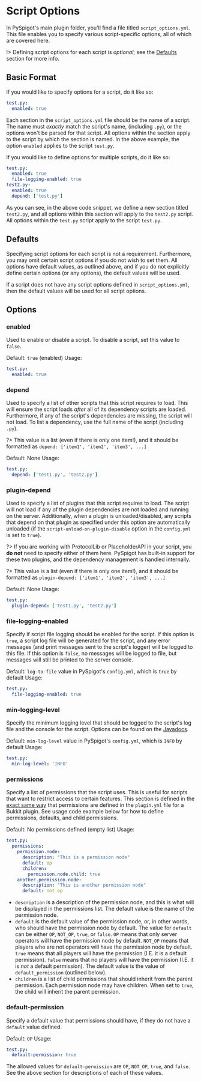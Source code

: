 # Script Options

In PySpigot's main plugin folder, you'll find a file titled `script_options.yml`. This file enables you to specify various script-specific options, all of which are covered here.

!> Defining script options for each script is *optional*; see the [Defaults](#defaults) section for more info.

## Basic Format

If you would like to specify options for a script, do it like so:

``` yaml
test.py:
  enabled: true
```

Each section in the `script_options.yml` file should be the name of a script. The name must *exactly* match the script's name, (including `.py`), or the options won't be parsed for that script. All options within the section apply to the script by which the section is named. In the above example, the option `enabled` applies to the script `test.py`.

If you would like to define options for multiple scripts, do it like so:

``` yaml
test.py:
  enabled: true
  file-logging-enabled: true
test2.py:
  enabled: true
  depend: ['test.py']
```

As you can see, in the above code snippet, we define a new section titled `test2.py`, and all options within this section will apply to the `test2.py` script. All options within the `test.py` script apply to the script `test.py`.

## Defaults

Specifying script options for each script is not a requirement. Furthermore, you may omit certain script options if you do not wish to set them. All options have default values, as outlined above, and if you do not explicitly define certain options (or any options), the default values will be used.

If a script does not have any script options defined in `script_options.yml`, then the default values will be used for all script options.

## Options

### enabled

Used to enable or disable a script. To disable a script, set this value to `false`.

Default: `true` (enabled)
Usage:
``` yaml
test.py:
  enabled: true
```

### depend

Used to specify a list of other scripts that this script requires to load. This will ensure the script loads *after* all of its dependency scripts are loaded. Furthermore, if any of the script's dependencies are missing, the script will not load. To list a dependency, use the full name of the script (including `.py`).

?> This value is a list (even if there is only one item!), and it should be formatted as `depend: ['item1', 'item2', 'item3', ...]`

Default: None
Usage:
``` yaml
test.py:
  depend: ['test1.py', 'test2.py']
```

### plugin-depend

Used to specify a list of plugins that this script requires to load. The script will not load if any of the plugin dependencies are not loaded and running on the server. Additionally, when a plugin is unloaded/disabled, any scripts that depend on that plugin as specified under this option are automatically unloaded (if the `script-unload-on-plugin-disable` option in the `config.yml` is set to `true`).

?> If you are working with ProtocolLib or PlaceholderAPI in your script, you **do not** need to specify either of them here. PySpigot has built-in support for these two plugins, and the dependency management is handled internally.

?> This value is a list (even if there is only one item!), and it should be formatted as `plugin-depend: ['item1', 'item2', 'item3', ...]`

Default: None
Usage:
``` yaml
test.py:
  plugin-depend: ['test1.py', 'test2.py']
```

### file-logging-enabled

Specify if script file logging should be enabled for the script. If this option is `true`, a script log file will be generated for the script, and any error messages (and print messages sent to the script's logger) will be logged to this file. If this option is `false`, no messages will be logged to file, but messages will still be printed to the server console.

Default: `log-to-file` value in PySpigot's `config.yml`, which is `true` by default
Usage:
``` yaml
test.py:
  file-logging-enabled: true
```

### min-logging-level

Specify the minimum logging level that should be logged to the script's log file and the console for the script. Options can be found on the [Javadocs](https://docs.oracle.com/javase/8/docs/api/java/util/logging/Level.html).

Default: `min-log-level` value in PySpigot's `config.yml`, which is `INFO` by default
Usage:
``` yaml
test.py:
  min-log-level: 'INFO'
```

### permissions

Specify a list of permissions that the script uses. This is useful for scripts that want to restrict access to certain features. This section is defined in the [exact same way](https://docs.papermc.io/paper/dev/plugin-yml#permissions) that permissions are defined in the `plugin.yml` file for a Bukkit plugin. See usage code example below for how to define permissions, defaults, and child permissions.

Default: No permissions defined (empty list)
Usage:
```yaml
test.py:
  permissions:
    permission.node:
      description: "This is a permission node"
      default: op
      children:
        permission.node.child: true
    another.permission.node:
      description: "This is another permission node"
      default: not op
```

- `description` is a description of the permission node, and this is what will be displayed in the permissions list. The default value is the name of the permission node.
- `default` is the default value of the permission node, or, in other words, who should have the permission node by default. The value for `default` can be either `OP`, `NOT_OP`, `true`, or `false`. `OP` means that only server operators will have the permission node by default. `NOT_OP` means that players who are not operators will have the permission node by default. `true` means that all players will have the permission (I.E. it is a default permission). `false` means that no players will have the permission (I.E. it is *not* a default permission). The default value is the value of `default_permission` (outlined below).
- `children` is a list of child permissions that should inherit from the parent permission. Each permission node may have children. When set to `true`, the child will inherit the parent permission.

### default-permission

Specify a default value that permissions should have, if they do not have a `default` value defined.

Default: `OP`
Usage:
```yaml
test.py:
  default-permission: true
```

The allowed values for `default-permission` are `OP`, `NOT_OP`, `true`, and `false`. See the above section for descriptions of each of these values.